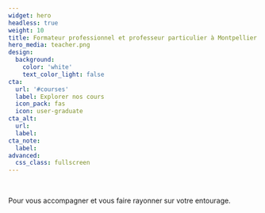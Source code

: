 ```yaml
---
widget: hero
headless: true
weight: 10
title: Formateur professionnel et professeur particulier à Montpellier
hero_media: teacher.png
design:
  background:
    color: 'white'
    text_color_light: false
cta:
  url: '#courses'
  label: Explorer nos cours
  icon_pack: fas
  icon: user-graduate
cta_alt:
  url:
  label:
cta_note:
  label:
advanced:
  css_class: fullscreen
---
```


<br>

Pour vous accompagner et vous faire rayonner sur votre entourage.

<br>